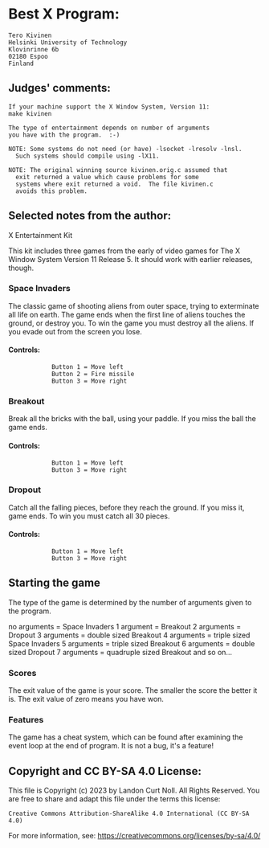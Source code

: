 # Best X Program:

	Tero Kivinen
	Helsinki University of Technology
	Klovinrinne 6b
	02180 Espoo
	Finland


## Judges' comments:

    If your machine support the X Window System, Version 11:
	make kivinen

    The type of entertainment depends on number of arguments
    you have with the program.  :-)

    NOTE: Some systems do not need (or have) -lsocket -lresolv -lnsl.
	  Such systems should compile using -lX11.

    NOTE: The original winning source kivinen.orig.c assumed that
	  exit returned a value which cause problems for some
	  systems where exit returned a void.  The file kivinen.c
	  avoids this problem.
	

## Selected notes from the author:

X Entertainment Kit

This kit includes three games from the early of video games for
The X Window System Version 11 Release 5. It should work with
earlier releases, though.


### Space Invaders

The classic game of shooting aliens from outer space, trying to
exterminate all life on earth. The game ends when the first line
of aliens touches the ground, or destroy you. To win the game you
must destroy all the aliens. If you evade out from the screen you
lose.

#### Controls:

                Button 1 = Move left
                Button 2 = Fire missile
                Button 3 = Move right


###  Breakout

Break all the bricks with the ball, using your paddle. If you miss
the ball the game ends.

#### Controls:

                Button 1 = Move left
                Button 3 = Move right


### Dropout

Catch all the falling pieces, before they reach the ground. If you
miss it, game ends. To win you must catch all 30 pieces.

#### Controls:
                Button 1 = Move left
                Button 3 = Move right



## Starting the game

The type of the game is determined by the number of arguments
given to the program.

no arguments = Space Invaders
1 argument   = Breakout
2 arguments  = Dropout
3 arguments  = double sized Breakout
4 arguments  = triple sized Space Invaders
5 arguments  = triple sized Breakout
6 arguments  = double sized Dropout
7 arguments  = quadruple sized Breakout
and so on...


### Scores

The exit value of the game is your score. The smaller the score
the better it is. The exit value of zero means you have won.


### Features

The game has a cheat system, which can be found after examining the
event loop at the end of program. It is not a bug, it's a feature!

## Copyright and CC BY-SA 4.0 License:

This file is Copyright (c) 2023 by Landon Curt Noll.  All Rights Reserved.
You are free to share and adapt this file under the terms this license:

    Creative Commons Attribution-ShareAlike 4.0 International (CC BY-SA 4.0)

For more information, see: https://creativecommons.org/licenses/by-sa/4.0/
